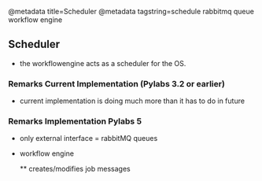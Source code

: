 @metadata title=Scheduler
@metadata tagstring=schedule rabbitmq queue workflow engine

## Scheduler

* the workflowengine acts as a scheduler for the OS.


### Remarks Current Implementation (Pylabs 3.2 or earlier)

* current implementation is doing much more than it has to do in future


### Remarks Implementation Pylabs 5

* only external interface = rabbitMQ queues
* workflow engine

    ** creates/modifies job messages 
